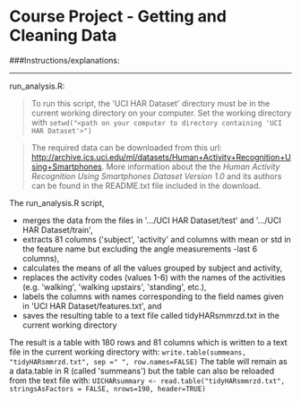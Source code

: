 Course Project - Getting and Cleaning Data
===========================

###Instructions/explanations:
_______________________

run_analysis.R:
> To run this script, the 'UCI HAR Dataset' directory must be in the current working directory on your computer.
> Set the working directory with `setwd("<path on your computer to directory containing 'UCI HAR Dataset'>")`

> The required data can be downloaded from this url: http://archive.ics.uci.edu/ml/datasets/Human+Activity+Recognition+Using+Smartphones.
> More information about the the *Human Activity Recognition Using Smartphones Dataset Version 1.0* and its authors can be found in the README.txt file included in the download.


The run_analysis.R script,
- merges the data from the files in '.../UCI HAR Dataset/test' and '.../UCI HAR Dataset/train',
- extracts 81 columns ('subject', 'activity' and columns with mean or std in the feature name but excluding the angle measurements -last 6 columns),
- calculates the means of all the values grouped by subject and activity,
- replaces the activity codes (values 1-6) with the names of the activities (e.g. 'walking', 'walking upstairs', 'standing', etc.),
- labels the columns with names corresponding to the field names given in 'UCI HAR Dataset/features.txt', and
- saves the resulting table to a text file called tidyHARsmmrzd.txt in the current working directory

The result is a table with 180 rows and 81 columns which is written to a text file in the current working directory with:
`write.table(summeans, "tidyHARsmmrzd.txt", sep =" ", row.names=FALSE)`
The table will remain as a data.table in R (called 'summeans') but the table can also be reloaded from the text file with:
`UICHARsummary <- read.table("tidyHARsmmrzd.txt", stringsAsFactors = FALSE, nrows=190, header=TRUE)`
